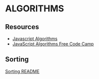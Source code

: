 # ALGORITHMS

## Resources

- [Javascript Algorithms](https://github.com/trekhleb/javascript-algorithms)
- [JavaScript Algorithms Free Code Camp](https://www.freecodecamp.org/learn/javascript-algorithms-and-data-structures/)

## Sorting

[Sorting README](./sorting/README.md)
